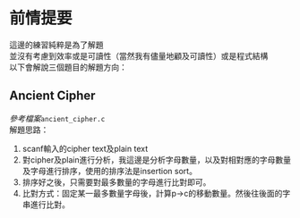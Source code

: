 # 前情提要
這邊的練習純粹是為了解題<br>
並沒有考慮到效率或是可讀性（當然我有儘量地顧及可讀性）或是程式結構<br>
以下會解說三個題目的解題方向：
## Ancient Cipher
*參考檔案*`ancient_cipher.c`<br>
解題思路：<br>
1. scanf輸入的cipher text及plain text
2. 對cipher及plain進行分析，我這邊是分析字母數量，以及對相對應的字母數量及字母進行排序，使用的排序法是insertion sort。
3. 排序好之後，只需要對最多數量的字母進行比對即可。
4. 比對方式：固定某一最多數量字母後，計算p&rarr;c的移動數量。然後往後面的字串進行比對。
